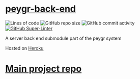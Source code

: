 # <a href="https://peygr.netlify.app/" target="_blank">peygr-back-end</a>
![Lines of code](https://img.shields.io/tokei/lines/github/momcilovicluka/peygr-back-end)
![GitHub repo size](https://img.shields.io/github/repo-size/momcilovicluka/peygr-back-end)
![GitHub commit activity](https://img.shields.io/github/commit-activity/w/momcilovicluka/peygr-back-end)
[![GitHub Super-Linter](https://github.com/momcilovicluka/peygr-back-end/workflows/Lint%20Code%20Base/badge.svg)](https://github.com/marketplace/actions/super-linter)

A server back end submodule part of the peygr system

Hosted on [Heroku](https://peygr.herokuapp.com/)

# [Main project repo](https://github.com/momcilovicluka/peygr)
